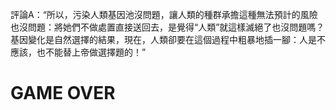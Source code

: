 評論A：“所以，污染人類基因池沒問題，讓人類的種群承擔這種無法預計的風險也沒問題：將她們不做處置直接送回去，是覺得“人類”就這樣滅絕了也沒問題嗎？基因變化是自然選擇的結果，現在，人類卻要在這個過程中粗暴地插一腳：人是不應該，也不能替上帝做選擇題的！”

# GAME OVER

